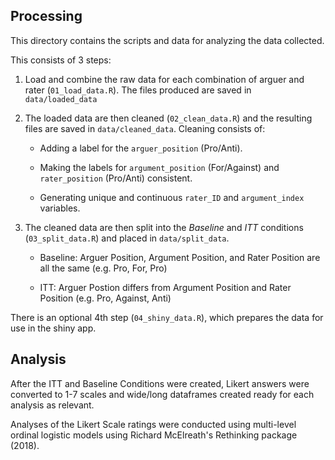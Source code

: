 ## Processing

This directory contains the scripts and data for analyzing the data collected.

This consists of 3 steps:

1.  Load and combine the raw data for each combination of arguer and rater (`01_load_data.R`). The files produced are saved in `data/loaded_data`

2.  The loaded data are then cleaned (`02_clean_data.R`) and the resulting files are saved in `data/cleaned_data`. Cleaning consists of:

    -   Adding a label for the `arguer_position` (Pro/Anti).

    -   Making the labels for `argument_position` (For/Against) and `rater_position` (Pro/Anti) consistent.

    -   Generating unique and continuous `rater_ID` and `argument_index` variables.
    
3.  The cleaned data are then split into the _Baseline_ and _ITT_ conditions (`03_split_data.R`) and placed in `data/split_data`.

    - Baseline: Arguer Position, Argument Position, and Rater Position are all the same (e.g. Pro, For, Pro)
    
    - ITT: Arguer Postion differs from Argument Position and Rater Position (e.g. Pro, Against, Anti)
    
There is an optional 4th step (`04_shiny_data.R`), which prepares the data for use in the shiny app.


## Analysis

After the ITT and Baseline Conditions were created, Likert answers were converted to 1-7 scales and wide/long dataframes created ready for each analysis as relevant.

Analyses of the Likert Scale ratings were conducted using multi-level ordinal logistic models using Richard McElreath's Rethinking package (2018). 
